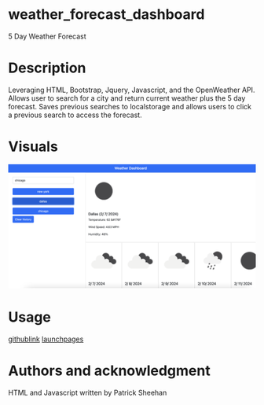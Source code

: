 # weather_forecast_dashboard
5 Day Weather Forecast

# Description
Leveraging HTML, Bootstrap, Jquery, Javascript, and the OpenWeather API. Allows user to search for a city and return current weather plus the 5 day forecast. Saves previous searches to localstorage and allows users to click a previous search to access the forecast.

# Visuals
![Screenshot](<Screenshot 2024-02-07 at 7.46.14 PM.png>)

# Usage
[githublink](https://github.com/sheehpat/weather_forecast_dashboard)
[launchpages](https://sheehpat.github.io/weather_forecast_dashboard)

# Authors and acknowledgment
HTML and Javascript written by Patrick Sheehan
